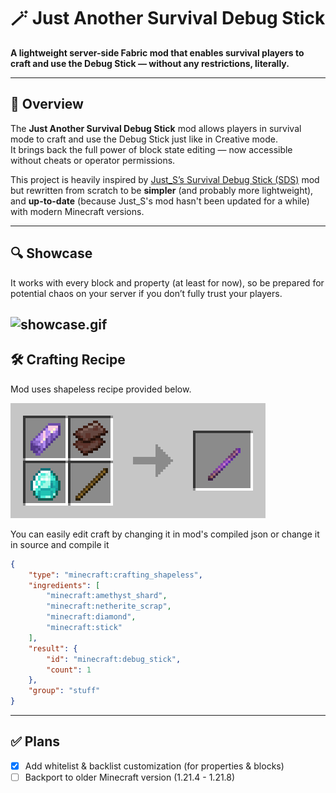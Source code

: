 # 🪄 Just Another Survival Debug Stick

**A lightweight server-side Fabric mod that enables survival players to craft and use the Debug Stick — without any restrictions,
literally.**

---

## 📖 Overview

The **Just Another Survival Debug Stick** mod allows players in survival mode to craft and use the Debug Stick just like in Creative
mode.  
It brings back the full power of block state editing — now accessible without cheats or operator permissions.

This project is heavily inspired by [Just_S’s Survival Debug Stick (SDS)](https://modrinth.com/mod/survival-debug-stick)
mod but rewritten from scratch to be **simpler** (and probably more lightweight), and **up-to-date** (because Just_S's mod hasn't been updated for a while) with modern Minecraft versions.

---

## 🔍  Showcase

It works with every block and property (at least for now), so be prepared for potential chaos on your server if you don’t fully trust your players.

![showcase.gif](https://raw.githubusercontent.com/notweuz/just-another-survival-debug-stick/preview/gifs/showcase-chest.gif)
---

## 🛠 Crafting Recipe

Mod uses shapeless recipe provided below.

![crafting-grid.png](https://raw.githubusercontent.com/notweuz/just-another-survival-debug-stick/preview/images/default-craft.png)

You can easily edit craft by changing it in mod's compiled json or change it in source and compile it
```json
{
    "type": "minecraft:crafting_shapeless",
    "ingredients": [
        "minecraft:amethyst_shard",
        "minecraft:netherite_scrap",
        "minecraft:diamond",
        "minecraft:stick"
    ],
    "result": {
        "id": "minecraft:debug_stick",
        "count": 1
    },
    "group": "stuff"
}
```

---
## ✅ Plans
- [x] Add whitelist & backlist customization (for properties & blocks)
- [ ] Backport to older Minecraft version (1.21.4 - 1.21.8)